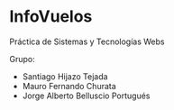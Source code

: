 InfoVuelos
==========

Práctica de Sistemas y Tecnologías Webs

Grupo: 
- Santiago Hijazo Tejada
- Mauro Fernando Churata
- Jorge Alberto Belluscio Portugués
